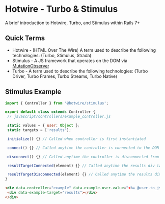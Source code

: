 # Hotwire - Turbo & Stimulus

A brief introduction to Hotwire, Turbo, and Stimulus within Rails 7+

## Quick Terms

- Hotwire - (HTML Over The Wire) A term used to describe the following technologies:
  (Turbo, Stimulus, Strada)
- Stimulus - A JS framework that operates on the DOM via [MutationObserver](https://developer.mozilla.org/en-US/docs/Web/API/MutationObserver)
- Turbo - A term used to describe the following technologies:
  (Turbo Driver, Turbo Frames, Turbo Streams, Turbo Native)

## Stimulus Example

```js
import { Controller } from '@hotwire/stimulus';

export default class extends Controller {
 // javascript/controllers/example_controller.js

 static values = { user: Object };
 static targets = ['results'];

 initialize() {} // Called when controller is first instantiated

 connect() {} // Called anytime the controller is connected to the DOM

 disconnect() {} // Called anytime the controller is disconnected from the DOM

 resultTargetConnected(element) {} // Called anytime the results div target connects to the DOM

 resultTargetDisconnected(element) {} // Called anytime the results div target disconnects from the DOM
}
```

```html
<div data-controller="example" data-example-user-value="<%= @user.to_json %>">
 <div data-example-target="results"></div>
</div>
```
